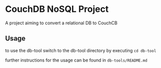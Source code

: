 # CouchDB NoSQL Project

A project aiming to convert a relational DB to CouchCB

## Usage

to use the db-tool switch to the db-tool directory by executing `cd db-tool`

further instructions for the usage can be found in `db-tools/README.md`